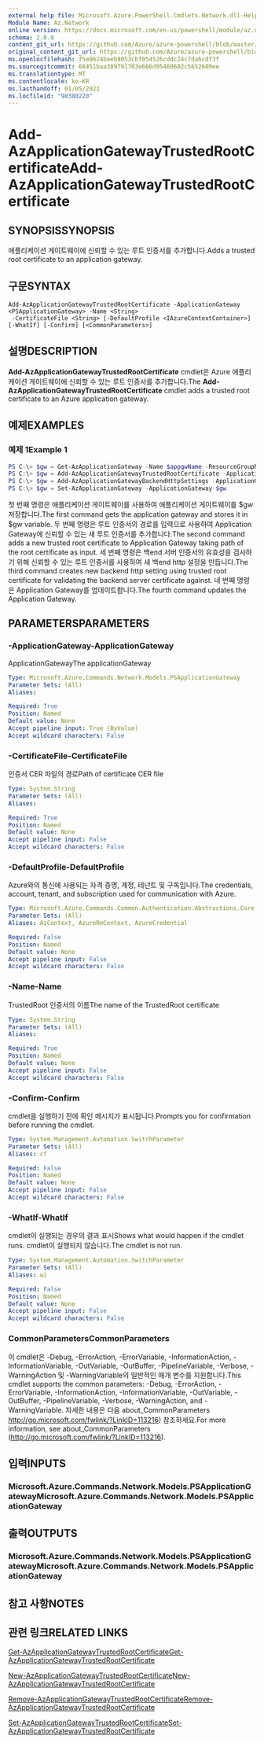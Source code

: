 ```yaml
---
external help file: Microsoft.Azure.PowerShell.Cmdlets.Network.dll-Help.xml
Module Name: Az.Network
online version: https://docs.microsoft.com/en-us/powershell/module/az.network/add-azapplicationgatewaytrustedrootcertificate
schema: 2.0.0
content_git_url: https://github.com/Azure/azure-powershell/blob/master/src/Network/Network/help/Add-AzApplicationGatewayTrustedRootCertificate.md
original_content_git_url: https://github.com/Azure/azure-powershell/blob/master/src/Network/Network/help/Add-AzApplicationGatewayTrustedRootCertificate.md
ms.openlocfilehash: f5e8624beeb8053cbf054526cddc24c7da6cdf3f
ms.sourcegitcommit: 68451baa389791703e666d95469602c5652609ee
ms.translationtype: MT
ms.contentlocale: ko-KR
ms.lasthandoff: 01/05/2021
ms.locfileid: "98380220"
---
```

# <span data-ttu-id="22ef0-101">Add-AzApplicationGatewayTrustedRootCertificate</span><span class="sxs-lookup"><span data-stu-id="22ef0-101">Add-AzApplicationGatewayTrustedRootCertificate</span></span>

## <span data-ttu-id="22ef0-102">SYNOPSIS</span><span class="sxs-lookup"><span data-stu-id="22ef0-102">SYNOPSIS</span></span>
<span data-ttu-id="22ef0-103">애플리케이션 게이트웨이에 신뢰할 수 있는 루트 인증서를 추가합니다.</span><span class="sxs-lookup"><span data-stu-id="22ef0-103">Adds a trusted root certificate to an application gateway.</span></span>

## <span data-ttu-id="22ef0-104">구문</span><span class="sxs-lookup"><span data-stu-id="22ef0-104">SYNTAX</span></span>

```
Add-AzApplicationGatewayTrustedRootCertificate -ApplicationGateway <PSApplicationGateway> -Name <String>
 -CertificateFile <String> [-DefaultProfile <IAzureContextContainer>] [-WhatIf] [-Confirm] [<CommonParameters>]
```

## <span data-ttu-id="22ef0-105">설명</span><span class="sxs-lookup"><span data-stu-id="22ef0-105">DESCRIPTION</span></span>
<span data-ttu-id="22ef0-106">**Add-AzApplicationGatewayTrustedRootCertificate** cmdlet은 Azure 애플리케이션 게이트웨이에 신뢰할 수 있는 루트 인증서를 추가합니다.</span><span class="sxs-lookup"><span data-stu-id="22ef0-106">The **Add-AzApplicationGatewayTrustedRootCertificate** cmdlet adds a trusted root certificate to an Azure application gateway.</span></span>

## <span data-ttu-id="22ef0-107">예제</span><span class="sxs-lookup"><span data-stu-id="22ef0-107">EXAMPLES</span></span>

### <span data-ttu-id="22ef0-108">예제 1</span><span class="sxs-lookup"><span data-stu-id="22ef0-108">Example 1</span></span>
```powershell
PS C:\> $gw = Get-AzApplicationGateway -Name $appgwName -ResourceGroupName $resgpName
PS C:\> $gw = Add-AzApplicationGatewayTrustedRootCertificate -ApplicationGateway $gw -Name $certName -CertificateFile ".\rootCA.cer"
PS C:\> $gw = Add-AzApplicationGatewayBackendHttpSettings -ApplicationGateway $gw -Name $poolSetting01Name -Port 443 -Protocol Https -CookieBasedAffinity Enabled -PickHostNameFromBackendAddress -TrustedRootCertificate $gw.TrustedRootCertificates[0]
PS C:\> $gw = Set-AzApplicationGateway -ApplicationGateway $gw
```

<span data-ttu-id="22ef0-109">첫 번째 명령은 애플리케이션 게이트웨이를 사용하여 애플리케이션 게이트웨이를 $gw 저장합니다.</span><span class="sxs-lookup"><span data-stu-id="22ef0-109">The first command gets the application gateway and stores it in $gw variable.</span></span>
<span data-ttu-id="22ef0-110">두 번째 명령은 루트 인증서의 경로를 입력으로 사용하여 Application Gateway에 신뢰할 수 있는 새 루트 인증서를 추가합니다.</span><span class="sxs-lookup"><span data-stu-id="22ef0-110">The second command adds a new trusted root certificate to Application Gateway taking path of the root certificate as input.</span></span>
<span data-ttu-id="22ef0-111">세 번째 명령은 백end 서버 인증서의 유효성을 검사하기 위해 신뢰할 수 있는 루트 인증서를 사용하여 새 백end http 설정을 만듭니다.</span><span class="sxs-lookup"><span data-stu-id="22ef0-111">The third command creates new backend http setting using trusted root certificate for validating the backend server certificate against.</span></span>
<span data-ttu-id="22ef0-112">네 번째 명령은 Application Gateway를 업데이트합니다.</span><span class="sxs-lookup"><span data-stu-id="22ef0-112">The fourth command updates the Application Gateway.</span></span>

## <span data-ttu-id="22ef0-113">PARAMETERS</span><span class="sxs-lookup"><span data-stu-id="22ef0-113">PARAMETERS</span></span>

### <span data-ttu-id="22ef0-114">-ApplicationGateway</span><span class="sxs-lookup"><span data-stu-id="22ef0-114">-ApplicationGateway</span></span>
<span data-ttu-id="22ef0-115">ApplicationGateway</span><span class="sxs-lookup"><span data-stu-id="22ef0-115">The applicationGateway</span></span>

```yaml
Type: Microsoft.Azure.Commands.Network.Models.PSApplicationGateway
Parameter Sets: (All)
Aliases:

Required: True
Position: Named
Default value: None
Accept pipeline input: True (ByValue)
Accept wildcard characters: False
```

### <span data-ttu-id="22ef0-116">-CertificateFile</span><span class="sxs-lookup"><span data-stu-id="22ef0-116">-CertificateFile</span></span>
<span data-ttu-id="22ef0-117">인증서 CER 파일의 경로</span><span class="sxs-lookup"><span data-stu-id="22ef0-117">Path of certificate CER file</span></span>

```yaml
Type: System.String
Parameter Sets: (All)
Aliases:

Required: True
Position: Named
Default value: None
Accept pipeline input: False
Accept wildcard characters: False
```

### <span data-ttu-id="22ef0-118">-DefaultProfile</span><span class="sxs-lookup"><span data-stu-id="22ef0-118">-DefaultProfile</span></span>
<span data-ttu-id="22ef0-119">Azure와의 통신에 사용되는 자격 증명, 계정, 테넌트 및 구독입니다.</span><span class="sxs-lookup"><span data-stu-id="22ef0-119">The credentials, account, tenant, and subscription used for communication with Azure.</span></span>

```yaml
Type: Microsoft.Azure.Commands.Common.Authentication.Abstractions.Core.IAzureContextContainer
Parameter Sets: (All)
Aliases: AzContext, AzureRmContext, AzureCredential

Required: False
Position: Named
Default value: None
Accept pipeline input: False
Accept wildcard characters: False
```

### <span data-ttu-id="22ef0-120">-Name</span><span class="sxs-lookup"><span data-stu-id="22ef0-120">-Name</span></span>
<span data-ttu-id="22ef0-121">TrustedRoot 인증서의 이름</span><span class="sxs-lookup"><span data-stu-id="22ef0-121">The name of the TrustedRoot certificate</span></span>

```yaml
Type: System.String
Parameter Sets: (All)
Aliases:

Required: True
Position: Named
Default value: None
Accept pipeline input: False
Accept wildcard characters: False
```

### <span data-ttu-id="22ef0-122">-Confirm</span><span class="sxs-lookup"><span data-stu-id="22ef0-122">-Confirm</span></span>
<span data-ttu-id="22ef0-123">cmdlet을 실행하기 전에 확인 메시지가 표시됩니다.</span><span class="sxs-lookup"><span data-stu-id="22ef0-123">Prompts you for confirmation before running the cmdlet.</span></span>

```yaml
Type: System.Management.Automation.SwitchParameter
Parameter Sets: (All)
Aliases: cf

Required: False
Position: Named
Default value: None
Accept pipeline input: False
Accept wildcard characters: False
```

### <span data-ttu-id="22ef0-124">-WhatIf</span><span class="sxs-lookup"><span data-stu-id="22ef0-124">-WhatIf</span></span>
<span data-ttu-id="22ef0-125">cmdlet이 실행되는 경우의 결과 표시</span><span class="sxs-lookup"><span data-stu-id="22ef0-125">Shows what would happen if the cmdlet runs.</span></span>
<span data-ttu-id="22ef0-126">cmdlet이 실행되지 않습니다.</span><span class="sxs-lookup"><span data-stu-id="22ef0-126">The cmdlet is not run.</span></span>

```yaml
Type: System.Management.Automation.SwitchParameter
Parameter Sets: (All)
Aliases: wi

Required: False
Position: Named
Default value: None
Accept pipeline input: False
Accept wildcard characters: False
```

### <span data-ttu-id="22ef0-127">CommonParameters</span><span class="sxs-lookup"><span data-stu-id="22ef0-127">CommonParameters</span></span>
<span data-ttu-id="22ef0-128">이 cmdlet은 -Debug, -ErrorAction, -ErrorVariable, -InformationAction, -InformationVariable, -OutVariable, -OutBuffer, -PipelineVariable, -Verbose, -WarningAction 및 -WarningVariable의 일반적인 매개 변수를 지원합니다.</span><span class="sxs-lookup"><span data-stu-id="22ef0-128">This cmdlet supports the common parameters: -Debug, -ErrorAction, -ErrorVariable, -InformationAction, -InformationVariable, -OutVariable, -OutBuffer, -PipelineVariable, -Verbose, -WarningAction, and -WarningVariable.</span></span> <span data-ttu-id="22ef0-129">자세한 내용은 다음 about_CommonParameters http://go.microsoft.com/fwlink/?LinkID=113216) 참조하세요.</span><span class="sxs-lookup"><span data-stu-id="22ef0-129">For more information, see about_CommonParameters (http://go.microsoft.com/fwlink/?LinkID=113216).</span></span>

## <span data-ttu-id="22ef0-130">입력</span><span class="sxs-lookup"><span data-stu-id="22ef0-130">INPUTS</span></span>

### <span data-ttu-id="22ef0-131">Microsoft.Azure.Commands.Network.Models.PSApplicationGateway</span><span class="sxs-lookup"><span data-stu-id="22ef0-131">Microsoft.Azure.Commands.Network.Models.PSApplicationGateway</span></span>

## <span data-ttu-id="22ef0-132">출력</span><span class="sxs-lookup"><span data-stu-id="22ef0-132">OUTPUTS</span></span>

### <span data-ttu-id="22ef0-133">Microsoft.Azure.Commands.Network.Models.PSApplicationGateway</span><span class="sxs-lookup"><span data-stu-id="22ef0-133">Microsoft.Azure.Commands.Network.Models.PSApplicationGateway</span></span>

## <span data-ttu-id="22ef0-134">참고 사항</span><span class="sxs-lookup"><span data-stu-id="22ef0-134">NOTES</span></span>

## <span data-ttu-id="22ef0-135">관련 링크</span><span class="sxs-lookup"><span data-stu-id="22ef0-135">RELATED LINKS</span></span>

[<span data-ttu-id="22ef0-136">Get-AzApplicationGatewayTrustedRootCertificate</span><span class="sxs-lookup"><span data-stu-id="22ef0-136">Get-AzApplicationGatewayTrustedRootCertificate</span></span>](./Get-AzApplicationGatewayTrustedRootCertificate.md)

[<span data-ttu-id="22ef0-137">New-AzApplicationGatewayTrustedRootCertificate</span><span class="sxs-lookup"><span data-stu-id="22ef0-137">New-AzApplicationGatewayTrustedRootCertificate</span></span>](./New-AzApplicationGatewayTrustedRootCertificate.md)

[<span data-ttu-id="22ef0-138">Remove-AzApplicationGatewayTrustedRootCertificate</span><span class="sxs-lookup"><span data-stu-id="22ef0-138">Remove-AzApplicationGatewayTrustedRootCertificate</span></span>](./Remove-AzApplicationGatewayTrustedRootCertificate.md)

[<span data-ttu-id="22ef0-139">Set-AzApplicationGatewayTrustedRootCertificate</span><span class="sxs-lookup"><span data-stu-id="22ef0-139">Set-AzApplicationGatewayTrustedRootCertificate</span></span>](./Set-AzApplicationGatewayTrustedRootCertificate.md)
